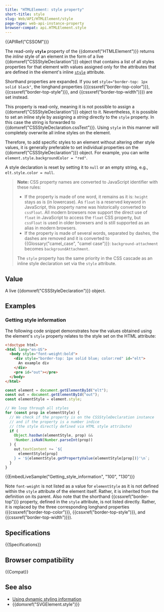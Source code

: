 ```yaml
---
title: "HTMLElement: style property"
short-title: style
slug: Web/API/HTMLElement/style
page-type: web-api-instance-property
browser-compat: api.HTMLElement.style
---
```


{{APIRef("CSSOM")}}

The read-only **`style`** property of the {{domxref("HTMLElement")}} returns the _inline_ style of an element in the form of a live {{domxref("CSSStyleDeclaration")}} object that contains a list of all styles properties for that element with values assigned only for the attributes that are defined in the element's inline [`style`](/en-US/docs/Web/HTML/Global_attributes/style) attribute.

Shorthand properties are expanded. If you set `style="border-top: 1px solid black"`, the longhand properties ({{cssxref("border-top-color")}}, {{cssxref("border-top-style")}}, and {{cssxref("border-top-width")}}) are set instead.

This property is read-only, meaning it is not possible to assign a {{domxref("CSSStyleDeclaration")}} object to it. Nevertheless, it is possible to set an inline style by assigning a _string_ directly to the `style` property. In this case the string is forwarded to {{domxref("CSSStyleDeclaration.cssText")}}. Using `style` in this manner will completely overwrite all inline styles on the element.

Therefore, to add specific styles to an element without altering other style values, it is generally preferable to set individual properties on the {{domxref("CSSStyleDeclaration")}} object. For example, you can write `element.style.backgroundColor = "red"`.

A style declaration is reset by setting it to `null` or an empty string, e.g., `elt.style.color = null`.

> **Note:** CSS property names are converted to JavaScript identifier with these rules:
>
> - If the property is made of one word, it remains as it is: `height` stays as is (in lowercase). As `float` is a reserved keyword in JavaScript, this property name was historically converted to `cssFloat`. All modern browsers now support the direct use of `float` in JavaScript to access the `float` CSS property, but `cssFloat` is used in older browsers and is still supported as an alias in modern browsers.
> - If the property is made of several words, separated by dashes, the dashes are removed and it is converted to {{Glossary("camel_case", "camel case")}}: `background-attachment` becomes `backgroundAttachment`.
>
> The `style` property has the same priority in the CSS cascade as an inline style declaration set via the `style` attribute.

## Value

A live {{domxref("CSSStyleDeclaration")}} object.

## Examples

### Getting style information

The following code snippet demonstrates how the values obtained using the element's `style` property relates to the style set on the HTML attribute:

```html
<!doctype html>
<html lang="en-US">
  <body style="font-weight:bold">
    <div style="border-top: 1px solid blue; color:red" id="elt">
      An example div
    </div>
    <pre id="out"></pre>
  </body>
</html>
```

```js
const element = document.getElementById("elt");
const out = document.getElementById("out");
const elementStyle = element.style;

// We loop through all styles
for (const prop in elementStyle) {
  // We check if the property is on the CSSStyleDeclaration instance
  // and if the property is a number indice
  // (the style directly defined via HTML style attribute)
  if (
    Object.hasOwn(elementStyle, prop) &&
    !Number.isNaN(Number.parseInt(prop))
  ) {
    out.textContent += `${
      elementStyle[prop]
    } = '${elementStyle.getPropertyValue(elementStyle[prop])}'\n`;
  }
}
```

{{EmbedLiveSample("Getting_style_information", "100", "130")}}

Note `font-weight` is not listed as a value for `elementStyle` as it is not defined within the `style` attribute of the element itself. Rather, it is inherited from the definition on its parent. Also note that the shorthand {{cssxref("border-top")}} property, defined in the `style` attribute, is not listed directly. Rather, it is replaced by the three corresponding longhand properties ({{cssxref("border-top-color")}}, {{cssxref("border-top-style")}}, and {{cssxref("border-top-width")}}).

## Specifications

{{Specifications}}

## Browser compatibility

{{Compat}}

## See also

- [Using dynamic styling information](/en-US/docs/Web/API/CSS_Object_Model/Using_dynamic_styling_information)
- {{domxref("SVGElement.style")}}
